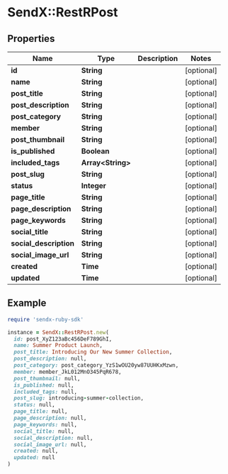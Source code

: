 # SendX::RestRPost

## Properties

| Name | Type | Description | Notes |
| ---- | ---- | ----------- | ----- |
| **id** | **String** |  | [optional] |
| **name** | **String** |  | [optional] |
| **post_title** | **String** |  | [optional] |
| **post_description** | **String** |  | [optional] |
| **post_category** | **String** |  | [optional] |
| **member** | **String** |  | [optional] |
| **post_thumbnail** | **String** |  | [optional] |
| **is_published** | **Boolean** |  | [optional] |
| **included_tags** | **Array&lt;String&gt;** |  | [optional] |
| **post_slug** | **String** |  | [optional] |
| **status** | **Integer** |  | [optional] |
| **page_title** | **String** |  | [optional] |
| **page_description** | **String** |  | [optional] |
| **page_keywords** | **String** |  | [optional] |
| **social_title** | **String** |  | [optional] |
| **social_description** | **String** |  | [optional] |
| **social_image_url** | **String** |  | [optional] |
| **created** | **Time** |  | [optional] |
| **updated** | **Time** |  | [optional] |

## Example

```ruby
require 'sendx-ruby-sdk'

instance = SendX::RestRPost.new(
  id: post_XyZ123aBc456DeF789GhI,
  name: Summer Product Launch,
  post_title: Introducing Our New Summer Collection,
  post_description: null,
  post_category: post_category_YzS1wOU20yw87UUHKxMzwn,
  member: member_JkL012MnO345PqR678,
  post_thumbnail: null,
  is_published: null,
  included_tags: null,
  post_slug: introducing-summer-collection,
  status: null,
  page_title: null,
  page_description: null,
  page_keywords: null,
  social_title: null,
  social_description: null,
  social_image_url: null,
  created: null,
  updated: null
)
```

